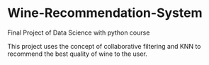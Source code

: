 # Wine-Recommendation-System
Final Project of Data Science with python course

This project uses the concept of collaborative filtering and KNN to recommend the best quality of wine to the user.
